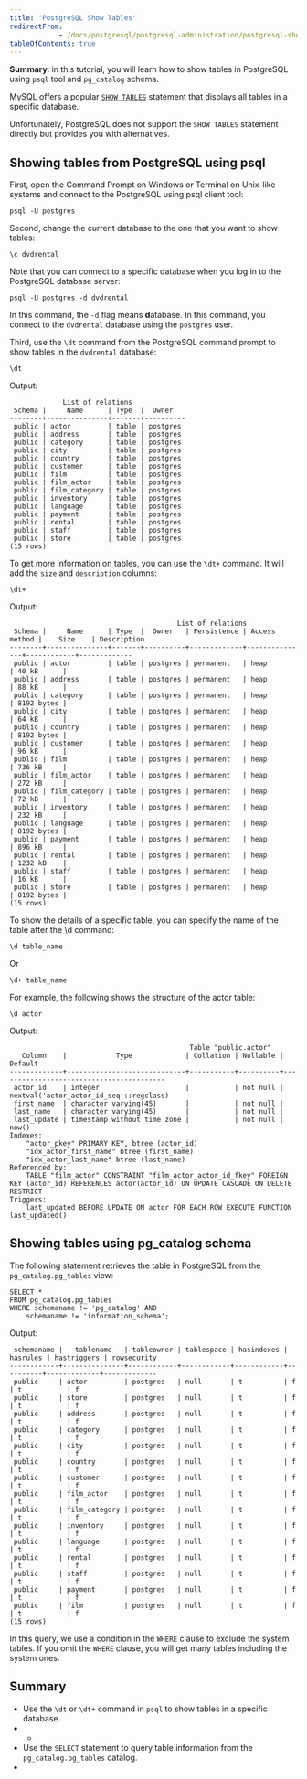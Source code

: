 ```yaml
---
title: 'PostgreSQL Show Tables'
redirectFrom: 
            - /docs/postgresql/postgresql-administration/postgresql-show-tables/
tableOfContents: true
---
```


**Summary**: in this tutorial, you will learn how to show tables in PostgreSQL using `psql` tool and `pg_catalog` schema.



MySQL offers a popular [`SHOW TABLES`](http://www.mysqltutorial.org/mysql-show-tables/) statement that displays all tables in a specific database.



Unfortunately, PostgreSQL does not support the `SHOW TABLES` statement directly but provides you with alternatives.



## Showing tables from PostgreSQL using psql



First, open the Command Prompt on Windows or Terminal on Unix-like systems and connect to the PostgreSQL using psql client tool:



```
psql -U postgres
```



Second, change the current database to the one that you want to show tables:



```
\c dvdrental
```



Note that you can connect to a specific database when you log in to the PostgreSQL database server:



```
psql -U postgres -d dvdrental
```



In this command, the `-d` flag means **d**atabase. In this command, you connect to the `dvdrental` database using the `postgres` user.



Third, use the `\dt` command from the PostgreSQL command prompt to show tables in the `dvdrental` database:



```
\dt
```



Output:



```
             List of relations
 Schema |     Name      | Type  |  Owner
--------+---------------+-------+----------
 public | actor         | table | postgres
 public | address       | table | postgres
 public | category      | table | postgres
 public | city          | table | postgres
 public | country       | table | postgres
 public | customer      | table | postgres
 public | film          | table | postgres
 public | film_actor    | table | postgres
 public | film_category | table | postgres
 public | inventory     | table | postgres
 public | language      | table | postgres
 public | payment       | table | postgres
 public | rental        | table | postgres
 public | staff         | table | postgres
 public | store         | table | postgres
(15 rows)
```



To get more information on tables, you can use the `\dt+` command. It will add the `size` and `description` columns:



```
\dt+
```



Output:



```
                                         List of relations
 Schema |     Name      | Type  |  Owner   | Persistence | Access method |    Size    | Description
--------+---------------+-------+----------+-------------+---------------+------------+-------------
 public | actor         | table | postgres | permanent   | heap          | 40 kB      |
 public | address       | table | postgres | permanent   | heap          | 88 kB      |
 public | category      | table | postgres | permanent   | heap          | 8192 bytes |
 public | city          | table | postgres | permanent   | heap          | 64 kB      |
 public | country       | table | postgres | permanent   | heap          | 8192 bytes |
 public | customer      | table | postgres | permanent   | heap          | 96 kB      |
 public | film          | table | postgres | permanent   | heap          | 736 kB     |
 public | film_actor    | table | postgres | permanent   | heap          | 272 kB     |
 public | film_category | table | postgres | permanent   | heap          | 72 kB      |
 public | inventory     | table | postgres | permanent   | heap          | 232 kB     |
 public | language      | table | postgres | permanent   | heap          | 8192 bytes |
 public | payment       | table | postgres | permanent   | heap          | 896 kB     |
 public | rental        | table | postgres | permanent   | heap          | 1232 kB    |
 public | staff         | table | postgres | permanent   | heap          | 16 kB      |
 public | store         | table | postgres | permanent   | heap          | 8192 bytes |
(15 rows)
```



To show the details of a specific table, you can specify the name of the table after the \\d command:



```
\d table_name
```



Or



```
\d+ table_name
```



For example, the following shows the structure of the actor table:



```
\d actor
```



Output:



```
                                            Table "public.actor"
   Column    |            Type             | Collation | Nullable |                 Default
-------------+-----------------------------+-----------+----------+-----------------------------------------
 actor_id    | integer                     |           | not null | nextval('actor_actor_id_seq'::regclass)
 first_name  | character varying(45)       |           | not null |
 last_name   | character varying(45)       |           | not null |
 last_update | timestamp without time zone |           | not null | now()
Indexes:
    "actor_pkey" PRIMARY KEY, btree (actor_id)
    "idx_actor_first_name" btree (first_name)
    "idx_actor_last_name" btree (last_name)
Referenced by:
    TABLE "film_actor" CONSTRAINT "film_actor_actor_id_fkey" FOREIGN KEY (actor_id) REFERENCES actor(actor_id) ON UPDATE CASCADE ON DELETE RESTRICT
Triggers:
    last_updated BEFORE UPDATE ON actor FOR EACH ROW EXECUTE FUNCTION last_updated()
```



## Showing tables using pg_catalog schema



The following statement retrieves the table in PostgreSQL from the `pg_catalog.pg_tables` view:



```
SELECT *
FROM pg_catalog.pg_tables
WHERE schemaname != 'pg_catalog' AND
    schemaname != 'information_schema';
```



Output:



```
 schemaname |   tablename   | tableowner | tablespace | hasindexes | hasrules | hastriggers | rowsecurity
------------+---------------+------------+------------+------------+----------+-------------+-------------
 public     | actor         | postgres   | null       | t          | f        | t           | f
 public     | store         | postgres   | null       | t          | f        | t           | f
 public     | address       | postgres   | null       | t          | f        | t           | f
 public     | category      | postgres   | null       | t          | f        | t           | f
 public     | city          | postgres   | null       | t          | f        | t           | f
 public     | country       | postgres   | null       | t          | f        | t           | f
 public     | customer      | postgres   | null       | t          | f        | t           | f
 public     | film_actor    | postgres   | null       | t          | f        | t           | f
 public     | film_category | postgres   | null       | t          | f        | t           | f
 public     | inventory     | postgres   | null       | t          | f        | t           | f
 public     | language      | postgres   | null       | t          | f        | t           | f
 public     | rental        | postgres   | null       | t          | f        | t           | f
 public     | staff         | postgres   | null       | t          | f        | t           | f
 public     | payment       | postgres   | null       | t          | f        | t           | f
 public     | film          | postgres   | null       | t          | f        | t           | f
(15 rows)
```



In this query, we use a condition in the `WHERE` clause to exclude the system tables. If you omit the `WHERE` clause, you will get many tables including the system ones.



## Summary



- Use the `\dt` or `\dt+` command in `psql` to show tables in a specific database.
- -
- Use the `SELECT` statement to query table information from the `pg_catalog.pg_tables` catalog.
- 
